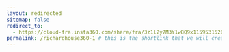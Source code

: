 ```yaml
---
layout: redirected
sitemap: false
redirect_to:
  - https://cloud-fra.insta360.com/share/fra/3z1l2y7M3Y1w8Q9x1159531520  # This is where it will be redirected  - must be a complete url and a space after the -
permalink: /richardhouse360-1 # this is the shortlink that we will create the / is required - MUST MATCH the name of the file amd a space after the :
---
```

